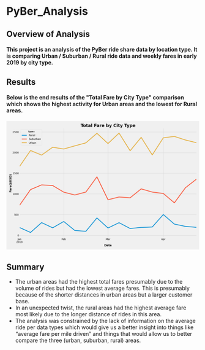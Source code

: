 # PyBer_Analysis

## Overview of Analysis
#### This project is an analysis of the PyBer ride share data by location type. It is comparing Urban / Suburban / Rural ride data and weekly fares in early 2019 by city type.  

## Results
#### Below is the end results of the "Total Fare by City Type" comparison which shows the highest activity for Urban areas and the lowest for Rural areas.
![PyBer_fare_summary](analysis/PyBer_fare_summary.png)


## Summary
-	The urban areas had the highest total fares presumably due to the volume of rides but had the lowest average fares. This is presumably because of the shorter distances in urban areas but a larger customer base.
-	In an unexpected twist, the rural areas had the highest average fare most likely due to the longer distance of rides in this area.
-	The analysis was constrained by the lack of information on the average ride per data types which would give us a better insight into things like “average fare per mile driven” and things that would allow us to better compare the three (urban, suburban, rural) areas.
